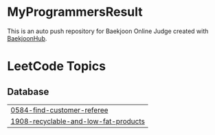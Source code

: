 # MyProgrammersResult
This is an auto push repository for Baekjoon Online Judge created with [BaekjoonHub](https://github.com/BaekjoonHub/BaekjoonHub).

<!---LeetCode Topics Start-->
# LeetCode Topics
## Database
|  |
| ------- |
| [0584-find-customer-referee](https://github.com/Ayumudayo/MyProgrammersResult/tree/master/0584-find-customer-referee) |
| [1908-recyclable-and-low-fat-products](https://github.com/Ayumudayo/MyProgrammersResult/tree/master/1908-recyclable-and-low-fat-products) |
<!---LeetCode Topics End-->